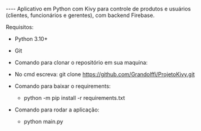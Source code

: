 

---- Aplicativo em Python com Kivy para controle de produtos e usuários (clientes, funcionários e gerentes), com backend Firebase.

 Requisitos: 

- Python 3.10+
- Git 
- Comando para clonar o repositório em sua maquina:
 - No cmd escreva: git clone https://github.com/Grandolffi/ProjetoKivy.git

- Comando para baixar o requirements:
    - python -m pip install -r requirements.txt

- Comando para rodar a aplicação:
    - python main.py


